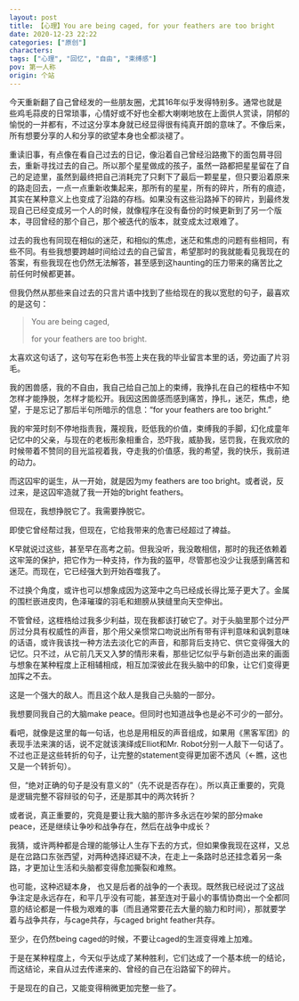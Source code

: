 ```yaml
---
layout: post
title: 【心理】You are being caged, for your feathers are too bright
date: 2020-12-23 22:22
categories: ["原创"]
characters: 
tags: ["心理", "回忆", "自由", "束缚感"]
pov: 第一人称
origin: 个站
---
```


今天重新翻了自己曾经发的一些朋友圈，尤其16年似乎发得特别多。通常也就是些鸡毛蒜皮的日常琐事，心情好或不好也全都大喇喇地放在上面供人赏读，阴郁的愉悦的一并都有，不过这分享本身就已经显得很有纯真开朗的意味了。不像后来，所有想要分享的人和分享的欲望本身也全都淡褪了。

重读旧事，有点像在看自己过去的日记，像沿着自己曾经沿路撒下的面包屑寻回去，重新寻找过去的自己。所以那个星星做成的孩子，虽然一路都把星星留在了自己的足迹里，虽然到最终把自己消耗完了只剩下了最后一颗星星，但只要沿着原来的路走回去，一点一点重新收集起来，那所有的星星，所有的碎片，所有的痕迹，其实在某种意义上也变成了沿路的存档。如果没有这些沿路掉下的碎片，到最终发现自己已经变成另一个人的时候，就像程序在没有备份的时候更新到了另一个版本，寻回曾经的那个自己，那个被迭代的版本，就变成太过艰难了。

过去的我也有同现在相似的迷茫，和相似的焦虑，迷茫和焦虑的问题有些相同，有些不同。有些我想要跨越时间给过去的自己留言，希望那时的我就能看见我现在的答案，有些我现在也仍然无法解答，甚至感到这haunting的压力带来的痛苦比之前任何时候都更甚。

但我仍然从那些来自过去的只言片语中找到了些给现在的我以宽慰的句子，最喜欢的是这句：

> You are being caged,
>
> for your feathers are too bright.

太喜欢这句话了，这句写在彩色书签上夹在我的毕业留言本里的话，旁边画了片羽毛。

我的困兽感，我的不自由，我自己给自己加上的束缚，我挣扎在自己的桎梏中不知怎样才能挣脱，怎样才能松开。我因这困兽感而感到痛苦，挣扎，迷茫，焦虑，绝望，于是忘记了那后半句所暗示的信息：“for your feathers are too bright.”

我的牢笼时刻不停地指责我，蔑视我，贬低我的价值，束缚我的手脚，幻化成童年记忆中的父亲，与现在的老板形象相重合，恐吓我，威胁我，惩罚我，在我欢欣的时候带着不赞同的目光监视着我，夺走我的价值感，我的希望，我的快乐，我前进的动力。

而这囚牢的诞生，从一开始，就是因为my feathers are too bright。或者说，反过来，是这囚牢造就了我一开始的bright feathers。

但现在，我想挣脱它了。我需要挣脱它。

即使它曾经帮过我，但现在，它给我带来的危害已经超过了裨益。

K早就说过这些，甚至早在高考之前。但我没听，我没敢相信，那时的我还依赖着这牢笼的保护，把它作为一种支持，作为我的盔甲，尽管那也没少让我感到痛苦和迷茫。而现在，它已经强大到开始吞噬我了。

不过换个角度，或许也可以想象成因为这笼中之鸟已经成长得比笼子更大了。金属的围栏嵌进皮肉，色泽璀璨的羽毛和翅膀从狭缝里向天空伸出。

不管曾经，这桎梏给过我多少利益，现在我都该打破它了。对于头脑里那个过分严厉过分具有权威性的声音，那个用父亲惯常口吻说出所有带有评判意味和讽刺意味的话语，或许我该找一种方法去淡化它的声音，和那背后支持它、供它变得强大的记忆。只不过，从它前几天又入梦的情形来看，那些记忆似乎与新创造出来的画面与想象在某种程度上正相辅相成，相互加深彼此在我头脑中的印象，让它们变得更加挥之不去。

这是一个强大的敌人。而且这个敌人是我自己头脑的一部分。

我想要同我自己的大脑make peace。但同时也知道战争也是必不可少的一部分。

看吧，就像是这里的每一句话，也总是用相反的声音组成，如果用《黑客军团》的表现手法来演的话，说不定就该演绎成Elliot和Mr. Robot分别一人敲下一句话了。不过也正是这些转折的句子，让完整的statement变得更加密不透风（←瞧，这也又是一个转折句）。

但，“绝对正确的句子是没有意义的”（先不说是否存在）。所以真正重要的，究竟是逻辑完整不容辩驳的句子，还是那其中的两次转折？

或者说，真正重要的，究竟是要让我大脑的那许多永远在吵架的部分make peace，还是继续让争吵和战争存在，然后在战争中成长？

我猜，或许两种都是合理的能够让人生存下去的方式，但如果像我现在这样，又总是在岔路口东张西望，对两种选择迟疑不决，在走上一条路时总还挂念着另一条路，才更加让生活和头脑都变得愈加撕裂和难熬。

也可能，这种迟疑本身， 也又是后者的战争的一个表现。既然我已经说过了这战争注定是永远存在，和平几乎没有可能，甚至连对于最小的事情协商出一个全都同意的结论都是一件极为艰难的事（而且通常要花去大量的脑力和时间），那就要学着与战争共存，与cage共存，与caged bright feather共存。

至少，在仍然being caged的时候，不要让caged的生涯变得难上加难。

于是在某种程度上，今天似乎达成了某种胜利，它们达成了一个基本统一的结论，而这结论，来自从过去传递来的、曾经的自己在沿路留下的碎片。

于是现在的自己，又能变得稍微更加完整一些了。
